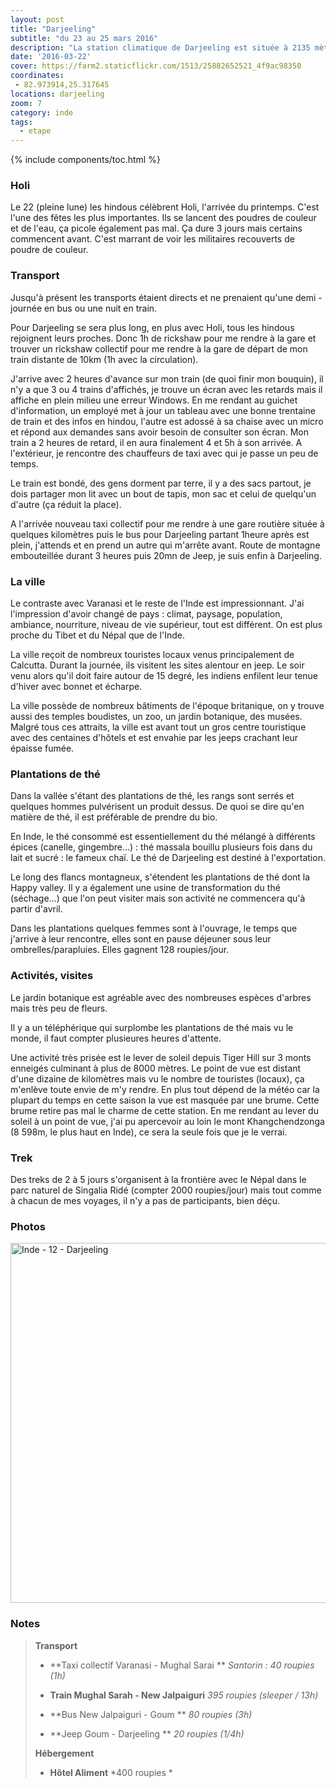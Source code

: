 ```yaml
---
layout: post
title: "Darjeeling"
subtitle: "du 23 au 25 mars 2016"
description: "La station climatique de Darjeeling est située à 2135 mètres d'altitude en face des pics himalayens enneigés. Elle est entourée de plantations de thé qui ont fait sa réputation"
date: '2016-03-22'
cover: https://farm2.staticflickr.com/1513/25882652521_4f9ac98350
coordinates:
 - 82.973914,25.317645
locations: darjeeling
zoom: 7
category: inde
tags:
  - etape
---
```


{% include components/toc.html %}

### Holi

Le 22 (pleine lune) les hindous célèbrent Holi, l'arrivée du printemps. C'est l'une des fêtes les plus importantes.  Ils se lancent des poudres de couleur et de l'eau, ça picole également pas mal. Ça dure 3 jours mais certains commencent avant. 
C'est marrant de voir les militaires recouverts de poudre de couleur. 

### Transport 

Jusqu'à présent les transports étaient directs et ne prenaient qu'une demi - journée en bus ou une nuit en train.

Pour Darjeeling se sera plus long, en plus avec Holi, tous les hindous rejoignent leurs proches. Donc 1h de rickshaw pour me rendre à la gare et trouver un rickshaw collectif pour me rendre à la gare de départ de mon train distante de 10km (1h avec la circulation). 

J'arrive avec 2 heures d'avance sur mon train (de quoi finir mon bouquin), il n'y a que 3 ou 4 trains d'affichés, je trouve un écran avec les retards mais il affiche en plein milieu une erreur Windows. En me rendant au guichet d'information, un employé met à jour un tableau avec une bonne trentaine de train et des infos en hindou, l'autre est adossé à sa chaise avec un micro et répond aux demandes sans avoir besoin de consulter son écran. Mon train a 2 heures de retard, il en aura finalement 4 et 5h à son arrivée. A l'extérieur, je rencontre des chauffeurs de taxi avec qui je passe un peu de temps.

Le train est bondé, des gens dorment par terre, il y a des sacs partout, je dois partager mon lit avec un bout de tapis, mon sac et celui de quelqu'un d'autre (ça réduit la place). 

A l'arrivée nouveau taxi collectif pour me rendre à une gare routière située à quelques kilomètres puis le bus pour Darjeeling partant 1heure après est plein, j'attends et en prend un autre qui m'arrête avant. Route de montagne embouteillée durant 3 heures puis 20mn de Jeep,  je suis enfin à Darjeeling.

### La ville

Le contraste avec Varanasi et le reste de l'Inde est impressionnant. J'ai l'impression d'avoir changé de pays : climat, paysage, population, ambiance, nourriture, niveau de vie supérieur, tout est différent. On est plus proche du Tibet et du Népal que de l'Inde.

La ville reçoit de nombreux touristes locaux venus principalement de Calcutta. Durant la journée, ils visitent les sites alentour en jeep. Le soir venu alors qu'il doit faire autour de 15 degré, les indiens enfilent leur tenue d'hiver avec bonnet et écharpe.

La ville possède de nombreux bâtiments de l'époque britanique,  on y trouve aussi des temples boudistes, un zoo, un jardin botanique, des musées. Malgré tous ces attraits, la ville est avant tout un gros centre touristique avec des centaines d'hôtels et est envahie par les jeeps crachant leur épaisse fumée.

### Plantations de thé 

Dans la vallée s'étant des plantations de thé, les rangs sont serrés et quelques hommes pulvérisent un produit dessus. De quoi se dire qu'en matière de thé, il est préférable de prendre du bio. 

En Inde, le thé consommé est essentiellement du thé mélangé à différents épices  (canelle, gingembre...) : thé massala bouillu plusieurs fois dans du lait et sucré : le fameux chaï. Le thé de Darjeeling est destiné à l'exportation.

Le long des flancs montagneux, s'étendent les plantations de thé dont la Happy valley. Il y a également une usine de transformation du thé  (séchage...)  que l'on peut visiter mais son activité ne commencera qu'à partir d'avril.

Dans les plantations quelques femmes sont à l'ouvrage, le temps que j'arrive à leur rencontre, elles sont en pause déjeuner sous leur ombrelles/parapluies. Elles gagnent 128 roupies/jour.

### Activités, visites 

Le jardin botanique est agréable avec des nombreuses espèces d'arbres mais très peu de fleurs.

Il y a un téléphérique qui surplombe les plantations de thé mais vu le monde, il faut compter plusieures heures d'attente.

Une activité très prisée est le lever de soleil depuis Tiger Hill sur 3 monts enneigés culminant à plus de 8000 mètres. Le point de vue est distant d'une dizaine de kilomètres mais vu le nombre de touristes (locaux), ça m'enlève toute envie de m'y rendre. En plus tout dépend de la météo car la plupart du temps  en cette saison la vue est masquée par une brume. Cette brume retire pas mal le charme de cette station.
En me rendant au lever du soleil à un point de vue, j'ai pu apercevoir au loin le mont Khangchendzonga  (8 598m, le plus haut en Inde), ce sera la seule fois que je le verrai.

### Trek 

Des treks de 2 à 5 jours s'organisent à la frontière avec le Népal dans le parc naturel de Singalia Ridé (compter 2000 roupies/jour) mais tout comme à chacun de mes voyages, il n'y a pas de participants, bien déçu.


### Photos

<a data-flickr-embed="true"  href="https://www.flickr.com/photos/planitude/albums/72157666357823305" title="Inde - 12 - Darjeeling"><img src="https://farm2.staticflickr.com/1462/25419800154_1b7ef34a8c_b.jpg" width="1024" height="576" alt="Inde - 12 - Darjeeling"></a><script async src="//embedr.flickr.com/assets/client-code.js" charset="utf-8"></script>


### Notes

>**Transport**
>
>- **Taxi collectif Varanasi - Mughal Sarai ** *Santorin : 40 roupies (1h)*
>
>- **Train Mughal Sarah - New Jalpaiguri** *395 roupies (sleeper / 13h)*
>
>- **Bus New Jalpaiguri - Goum ** *80 roupies (3h)*
>
>- **Jeep Goum - Darjeeling ** *20 roupies (1/4h)*
>
>**Hébergement**
>
>- **Hôtel Aliment** *400 roupies *
